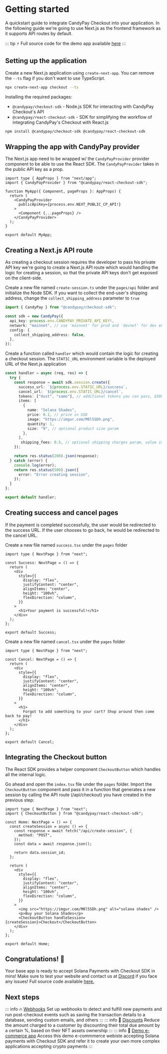 # Getting started

A quickstart guide to integrate CandyPay Checkout into your application. In the following guide we're going to use Next.js as the frontend framework as it supports API routes by default.

::: tip :zap: Full source code for the demo app available [here](https://github.com/candypay/checkout-demo-example.git)
:::

## Setting up the application

Create a new Next.js application using `create-next-app`. You can remove the `--ts` flag if you don't want to use TypeScript.

```bash
npx create-next-app checkout --ts
```

Installing the required packages:

- `@candypay/checkout-sdk` - Node.js SDK for interacting with CandyPay Checkout's API
- `@candypay/react-checkout-sdk` - SDK for simplifying the workflow of integrating CandyPay's Checkout with React.js

```bash
npm install @candypay/checkout-sdk @candypay/react-checkout-sdk
```

## Wrapping the app with CandyPay provider

The Next.js app need to be wrapped w/ the `CandyPayProvider` provider component to be able to use the React SDK. The `CandyPayProvider` takes in the public API key as a prop.

```tsx
import type { AppProps } from "next/app";
import { CandyPayProvider } from "@candypay/react-checkout-sdk";

function MyApp({ Component, pageProps }: AppProps) {
  return (
    <CandyPayProvider
      publicApiKey={process.env.NEXT_PUBLIC_CP_API!}
    >
      <Component {...pageProps} />
    </CandyPayProvider>
  );
}

export default MyApp;
```

## Creating a Next.js API route

As creating a checkout session requires the developer to pass his private API key we're going to create a Next.js API route which would handling the logic for creating a session, so that the private API keys don't get exposed on the client-side.

Create a new file named `create-session.ts` under the `pages/api` folder and initialize the Node SDK. If you want to collect the end-user's shipping address, change the `collect_shipping_address` parameter to `true`

```ts
import { CandyPay } from "@candypay/checkout-sdk";

const sdk = new CandyPay({
  api_key: process.env.CANDYPAY_PRIVATE_API_KEY!,
  network: "mainnet", // use 'mainnet' for prod and 'devnet' for dev environment
  config: {
    collect_shipping_address: false,
  },
});
```

Create a function called `handler` which would contain the logic for creating a checkout session. The `STATIC_URL` environment variable is the deployed URL of the Next.js application

```ts
const handler = async (req, res) => {
  try {
    const response = await sdk.session.create({
      success_url: `${process.env.STATIC_URL}/success`,
      cancel_url: `${process.env.STATIC_URL}/cancel`,
      tokens: ["dust", "samo"], // additional tokens you can pass, $SOL and $USDC are default
      items: [
        {
          name: "Solana Shades",
          price: 0.1, // price in USD
          image: "https://imgur.com/M0l5SDh.png",
          quantity: 1,
          size: "9", // optional product size param
        },
      ],
       shipping_fees: 0.5, // optional shipping charges param, value in USD
    });

    return res.status(200).json(response);
  } catch (error) {
    console.log(error);
    return res.status(500).json({
      error: "Error creating session",
    });
  }
};

export default handler;
```

## Creating success and cancel pages

If the payment is completed successfully, the user would be redirected to the success URL. If the user chooses to go back, he would be redirected to the cancel URL.

Create a new file named `success.tsx` under the `pages` folder

```tsx
import type { NextPage } from "next";

const Success: NextPage = () => {
  return (
    <div
      style={{
        display: "flex",
        justifyContent: "center",
        alignItems: "center",
        height: "100vh",
        flexDirection: "column",
      }}
    >
      <h1>Your payment is successful!</h1>
    </div>
  );
};

export default Success;
```

Create a new file named `cancel.tsx` under the `pages` folder

```tsx
import type { NextPage } from "next";

const Cancel: NextPage = () => {
  return (
    <div
      style={{
        display: "flex",
        justifyContent: "center",
        alignItems: "center",
        height: "100vh",
        flexDirection: "column",
      }}
    >
      <h1>
        Forgot to add something to your cart? Shop around then come back to pay!
      </h1>
    </div>
  );
};

export default Cancel;
```

## Integrating the Checkout button

The React SDK provides a helper component `CheckoutButton` which handles all the internal logic.

Go ahead and open the `index.tsx` file under the `pages` folder. Import the `CheckoutButton` component and pass it in a function that generates a new session by calling the API route (/api/checkout) you have created in the previous step:

```tsx
import type { NextPage } from "next";
import { CheckoutButton } from "@candypay/react-checkout-sdk";

const Home: NextPage = () => {
  const createSession = async () => {
    const response = await fetch("/api/create-session", {
      method: "POST",
    });
    const data = await response.json();

    return data.session_id;
  };

  return (
    <div
      style={{
        display: "flex",
        justifyContent: "center",
        alignItems: "center",
        height: "100vh",
        flexDirection: "column",
      }}
    >
      <img src="https://imgur.com/M0l5SDh.png" alt="solana shades" />
      <p>Buy your Solana Shades</p>
      <CheckoutButton handleSession={createSession}>Checkout</CheckoutButton>
    </div>
  );
};

export default Home;
```

## Congratulations! :partying_face:

Your base app is ready to accept Solana Payments with Checkout SDK in mins! Make sure to test your website and contact us at [Discord](https://discord.gg/VGjPXWUHGT) if you face any issues! Full source code available [here.](https://github.com/candypay/checkout-demo-example.git)

## Next steps

::: info 🔥 [Webhooks](../checkout/webhooks.html)
Set up webhooks to detect and fulfill new payments and run post-checkout events such as saving the transaction details to a database, sending custom emails, and others
:::
::: info 🎉 [Discounts](../checkout/discounts.html)
Reduce the amount charged to a customer by discounting their total due amount by a certain %, based on their NFT assets ownership
:::
::: info 🎀 [Demo e-commerce app](https://github.com/candypay/checkout-ecom-example.git)
Access this demo e-commmerce webiste accepting Solana payments with Checkout SDK and refer it to create your own more complex applications accepting crypto payments
:::